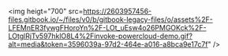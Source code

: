 <img heigt="700" src=https://2603957456-files.gitbook.io/~/files/v0/b/gitbook-legacy-files/o/assets%2F-LFEMnER3fywgFHoroYn%2F-LOt_uEsw4o26PMGOKck%2F-LOtglRjTv597hklO8L4%2Finvoke-powercloud-demo.gif?alt=media&token=3596039a-97d2-464e-a016-a8bca9e17c7f" />
